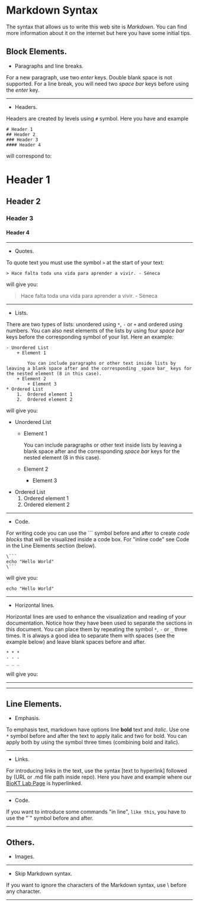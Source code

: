 # Markdown Syntax

The syntax that allows us to write this web site is *Markdown*. You can find more information about it on the internet but here you have some initial tips.

## Block Elements.
- Paragraphs and line breaks.

For a new paragraph, use two _enter_ keys. Double blank space is not supported.
For a line break, you will need two _space bar_ keys before using the _enter_ key.

* * *
      
- Headers.

Headers are created by levels using `#` symbol. Here you have and example

```
# Header 1
## Header 2
### Header 3
#### Header 4
```
will correspond to:
# Header 1
## Header 2
### Header 3
#### Header 4

* * *

- Quotes.

To quote text you must use the symbol `>` at the start of your text:

```
> Hace falta toda una vida para aprender a vivir. - Séneca
```
will give you:
> Hace falta toda una vida para aprender a vivir. - Séneca

* * *

- Lists.

There are two types of lists: unordered using `*`, `-` or `+` and ordered using numbers.
You can also nest elements of the lists by using four _space bar_ keys before the corresponding symbol of your list.
Here an example:

```
- Unordered List
    + Element 1

        You can include paragraphs or other text inside lists by leaving a blank space after and the corresponding _space bar_ keys for the nested element (8 in this case).
    + Element 2
        + Element 3
* Ordered List
    1.  Ordered element 1
    2.  Ordered element 2
``` 
will give you:

- Unordered List
    + Element 1

        You can include paragraphs or other text inside lists by leaving a blank space after and the corresponding _space bar_ keys for the nested element (8 in this case).
    + Element 2
        + Element 3
* Ordered List
    1.  Ordered element 1
    2.  Ordered element 2

* * *

- Code.

For writing code you can use the ``` symbol before and after to create _code blocks_ that will be visualized inside a code box. For "inline code" see Code in the Line Elements section (below).

```
\```
echo "Hello World"
\```
```
will give you:
```
echo "Hello World"
```

* * *
 
- Horizontal lines.

Horizontal lines are used to enhance the visualization and reading of your documentation. Notice how they have been used to separate the sections in this document.
You can place them by repeating the symbol `*`, `-` or `_` three times. It is always a good idea to separate them with spaces (see the example below) and leave blank spaces before and after.

```
* * *
- - -
_ _ _
```
will give you:

* * *

* * *

## Line Elements.
- Emphasis.

To emphasis text, markdown have options line **bold** text and *italic*. Use one `*` symbol before and after the text to apply italic and two for bold. You can apply both by using the symbol three times (combining bold and italic).
 
* * *

- Links.

For introducing links in the text, use the syntax [text to hyperlink] followed by (URL or .md file path inside repo). Here you have and example where our [BioKT Lab Page](https://sites.google.com/view/biokt?pli=1) is hyperlinked.

* * *

- Code.

If you want to introduce some commands "in line", `like this`, you have to use the "`" symbol before and after.

* * *

## Others.
- Images.


* * *

- Skip Markdown syntax.

If you want to ignore the characters of the Markdown syntax, use \ before any character.
* * *
